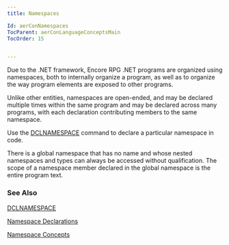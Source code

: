```yaml
---
title: Namespaces

Id: aerConNamespaces
TocParent: aerConLanguageConceptsMain
TocOrder: 15


---
```


Due to the .NET framework, Encore RPG .NET programs are organized using namespaces, both to internally organize a program, as well as to organize the way program elements are exposed to other programs. 

Unlike other entities, namespaces are open-ended, and may be declared multiple times within the same program and may be declared across many programs, with each declaration contributing members to the same namespace. 

Use the [DCLNAMESPACE](DCLNAMESPACE.html) command to declare a particular namespace in code. 

There is a global namespace that has no name and whose nested namespaces and types can always be accessed without qualification. The scope of a namespace member declared in the global namespace is the entire program text. 

### See Also
[DCLNAMESPACE](DCLNAMESPACE.html)

[Namespace Declarations](ecrConNamespaceDeclarations.html)

[Namespace Concepts](ecrConNamespacesConcepts.html) 
